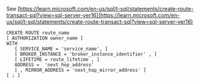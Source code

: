 See [https://learn.microsoft.com/en-us/sql/t-sql/statements/create-route-transact-sql?view=sql-server-ver16](https://learn.microsoft.com/en-us/sql/t-sql/statements/create-route-transact-sql?view=sql-server-ver16)
```
CREATE ROUTE route_name  
[ AUTHORIZATION owner_name ]  
WITH    
   [ SERVICE_NAME = 'service_name', ]  
   [ BROKER_INSTANCE = 'broker_instance_identifier' , ]  
   [ LIFETIME = route_lifetime , ]  
   ADDRESS =  'next_hop_address'  
   [ , MIRROR_ADDRESS = 'next_hop_mirror_address' ]  
[ ; ]
```
